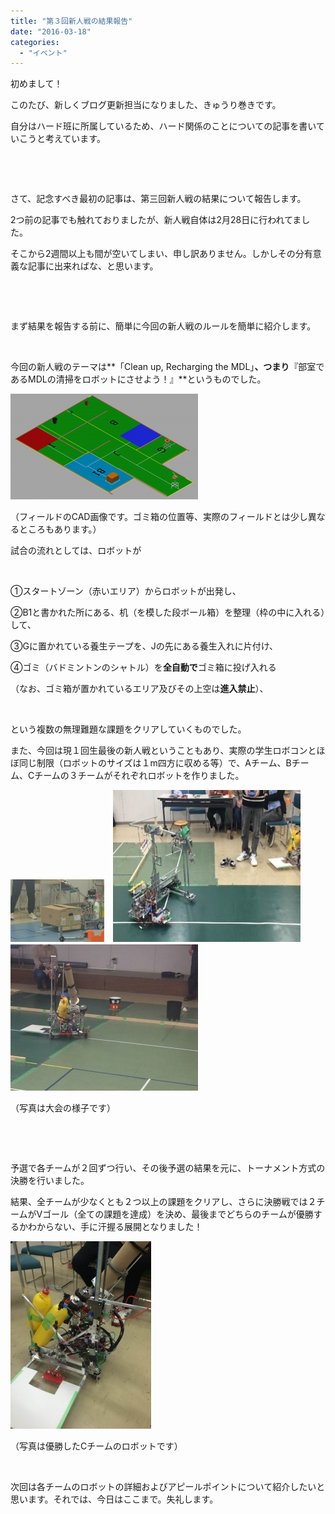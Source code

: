```yaml
---
title: "第３回新人戦の結果報告"
date: "2016-03-18"
categories: 
  - "イベント"
---
```


初めまして！

このたび、新しくブログ更新担当になりました、きゅうり巻きです。

自分はハード班に所属しているため、ハード関係のことについての記事を書いていこうと考えています。

 

 

さて、記念すべき最初の記事は、第三回新人戦の結果について報告します。

2つ前の記事でも触れておりましたが、新人戦自体は2月28日に行われてました。

そこから2週間以上も間が空いてしまい、申し訳ありません。しかしその分有意義な記事に出来ればな、と思います。

 

 

まず結果を報告する前に、簡単に今回の新人戦のルールを簡単に紹介します。

 

今回の新人戦のテーマは**「Clean up, Recharging the MDL」**、つまり**『部室であるMDLの清掃をロボットにさせよう！』**というものでした。

[![field](images/field-300x169.png)](http://www.fortefibre.net/blog/wp-content/uploads/2016/03/field.png)

（フィールドのCAD画像です。ゴミ箱の位置等、実際のフィールドとは少し異なるところもあります。）

試合の流れとしては、ロボットが

 

①スタートゾーン（赤いエリア）からロボットが出発し、

②B1と書かれた所にある、机（を模した段ボール箱）を整理（枠の中に入れる）して、

③Gに置かれている養生テープを、Jの先にある養生入れに片付け、

④ゴミ（バドミントンのシャトル）を**全自動で**ゴミ箱に投げ入れる

（なお、ゴミ箱が置かれているエリア及びその上空は**進入禁止**）、

 

という複数の無理難題な課題をクリアしていくものでした。

また、今回は現１回生最後の新人戦ということもあり、実際の学生ロボコンとほぼ同じ制限（ロボットのサイズは１m四方に収める等）で、Aチーム、Bチーム、Cチームの３チームがそれぞれロボットを作りました。

[![図3](images/c8856789ec11ab8b1013037cef6929f9-150x100.jpg)](http://www.fortefibre.net/blog/wp-content/uploads/2016/03/c8856789ec11ab8b1013037cef6929f9.jpg)　[![図1](images/795316b92fc766b0181f6fef074f03fa-e1458140303259-300x243.jpg)](http://www.fortefibre.net/blog/wp-content/uploads/2016/03/795316b92fc766b0181f6fef074f03fa-e1458140303259.jpg)　[![図2](images/2b530e80c7d0de90885e285c5d798063-e1458141272992-300x234.jpg)](http://www.fortefibre.net/blog/wp-content/uploads/2016/03/2b530e80c7d0de90885e285c5d798063-e1458141272992.jpg)

（写真は大会の様子です）

 

 

予選で各チームが２回ずつ行い、その後予選の結果を元に、トーナメント方式の決勝を行いました。

結果、全チームが少なくとも２つ以上の課題をクリアし、さらに決勝戦では２チームがVゴール（全ての課題を達成）を決め、最後までどちらのチームが優勝するかわからない、手に汗握る展開となりました！

[![IMG_3372](images/IMG_3372-e1458140064150-225x300.jpg)](http://www.fortefibre.net/blog/wp-content/uploads/2016/03/IMG_3372.jpg)

（写真は優勝したCチームのロボットです）

 

次回は各チームのロボットの詳細およびアピールポイントについて紹介したいと思います。それでは、今日はここまで。失礼します。
